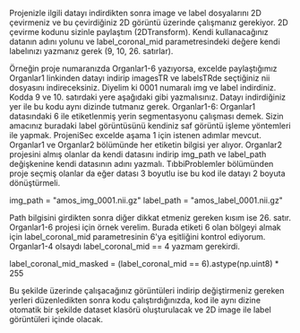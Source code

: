 
Projenizle ilgili datayı indirdikten sonra image ve label dosyalarını 2D çevirmeniz ve bu çevirdiğiniz 2D görüntü üzerinde çalışmanız gerekiyor. 2D çevirme kodunu sizinle paylaştım (2DTransform). Kendi kullanacağınız datanın adını yolunu ve label_coronal_mid parametresindeki değere kendi labelınızı yazmanız gerek (9, 10, 26. satırlar).

Örneğin proje numaranızda Organlar1-6 yazıyorsa, excelde paylaştığımız Organlar1 linkinden datayı indirip imagesTR ve labelsTRde seçtiğiniz nii dosyasını indireceksiniz. Diyelim ki 0001 numaralı img ve label indirdiniz. Kodda 9 ve 10. satırdaki yere aşağıdaki gibi yazmalısınız. Datayı indirdiğiniz yer ile bu kodu aynı dizinde tutmanız gerek. Organlar1-6: Organlar1 datasındaki 6 ile etiketlenmiş yerin segmentasyonu çalışması demek. Sizin amacınız buradaki label görüntüsünü kendiniz saf görüntü işleme yöntemleri ile yapmak. ProjeniSec excelde aşama 1 için istenen adımlar mevcut. Organlar1 ve Organlar2 bölümünde her etiketin bilgisi yer alıyor. Organlar2 projesini almış olanlar da kendi datasını indirip img_path ve label_path değişkenine kendi datasının adını yazmalı. TıbbiProblemler bölümünden proje seçmiş olanlar da eğer datası 3 boyutlu ise bu kod ile datayı 2 boyuta dönüştürmeli. 

img_path = "amos_img_0001.nii.gz"
label_path = "amos_label_0001.nii.gz"

Path bilgisini girdikten sonra diğer dikkat etmeniz gereken kısım ise 26. satır. Organlar1-6 projesi için örnek verelim. Burada etiketi 6 olan bölgeyi almak için label_coronal_mid parametresinin 6'ya eşitliğini kontrol ediyorum. Organlar1-4 olsaydı label_coronal_mid == 4 yazmam gerekirdi.

label_coronal_mid_masked = (label_coronal_mid == 6).astype(np.uint8) * 255 

Bu şekilde üzerinde çalışacağınız görüntüleri indirip değiştirmeniz gereken yerleri düzenledikten sonra kodu çalıştırdığınızda, kod ile aynı dizine otomatik bir şekilde dataset klasörü oluşturulacak ve 2D image ile label görüntüleri içinde olacak.


